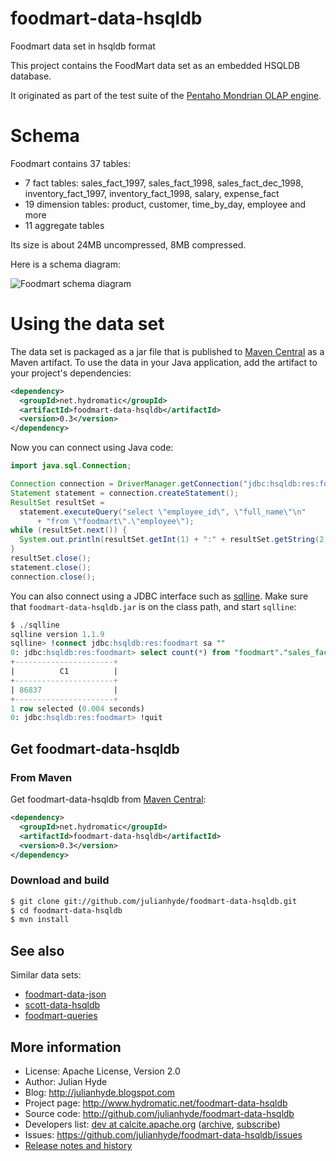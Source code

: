 # foodmart-data-hsqldb
Foodmart data set in hsqldb format

This project contains the FoodMart data set as an embedded
HSQLDB database.

It originated as part of the test suite of the
<a href="http://mondrian.pentaho.org">Pentaho Mondrian OLAP engine</a>.

# Schema

Foodmart contains 37 tables:
* 7 fact tables: sales_fact_1997, sales_fact_1998, sales_fact_dec_1998,
  inventory_fact_1997, inventory_fact_1998, salary, expense_fact
* 19 dimension tables: product, customer, time_by_day, employee and more
* 11 aggregate tables

Its size is about 24MB uncompressed, 8MB compressed.

Here is a schema diagram:

![Foodmart schema diagram](http://rz250.wwwdns.rz.uni-konstanz.de/teaching/ws0607/information-systems/materials/foodmart.jpg)

# Using the data set

The data set is packaged as a jar file that is published to
[Maven Central](https://search.maven.org/#search%7Cga%7C1%7Ca%3Afoodmart-data-hsqldb)
as a Maven artifact. To use the data in your Java application,
add the artifact to your project's dependencies:

```xml
<dependency>
  <groupId>net.hydromatic</groupId>
  <artifactId>foodmart-data-hsqldb</artifactId>
  <version>0.3</version>
</dependency>
```

Now you can connect using Java code:

```java
import java.sql.Connection;

Connection connection = DriverManager.getConnection("jdbc:hsqldb:res:foodmart");
Statement statement = connection.createStatement();
ResultSet resultSet =
  statement.executeQuery("select \"employee_id\", \"full_name\"\n"
      + "from \"foodmart\".\"employee\");
while (resultSet.next()) {
  System.out.println(resultSet.getInt(1) + ":" + resultSet.getString(2));
}
resultSet.close();
statement.close();
connection.close();
```

You can also connect using a JDBC interface such as [sqlline](https://github.com/julianhyde/sqlline).
Make sure that `foodmart-data-hsqldb.jar` is on the class path, and start `sqlline`:

```sql
$ ./sqlline
sqlline version 1.1.9
sqlline> !connect jdbc:hsqldb:res:foodmart sa ""
0: jdbc:hsqldb:res:foodmart> select count(*) from "foodmart"."sales_fact_1997";
+----------------------+
|          C1          |
+----------------------+
| 86837                |
+----------------------+
1 row selected (0.004 seconds)
0: jdbc:hsqldb:res:foodmart> !quit
```

## Get foodmart-data-hsqldb

### From Maven

Get foodmart-data-hsqldb from
<a href="https://search.maven.org/#search%7Cga%7C1%7Cg%3Anet.hydromatic%20a%3Afoodmart-data-hsqldb">Maven Central</a>:

```xml
<dependency>
  <groupId>net.hydromatic</groupId>
  <artifactId>foodmart-data-hsqldb</artifactId>
  <version>0.3</version>
</dependency>
```

### Download and build

```bash
$ git clone git://github.com/julianhyde/foodmart-data-hsqldb.git
$ cd foodmart-data-hsqldb
$ mvn install
```

## See also

Similar data sets:
* [foodmart-data-json](https://github.com/julianhyde/foodmart-data-json)
* [scott-data-hsqldb](https://github.com/julianhyde/scott-data-hsqldb)
* [foodmart-queries](https://github.com/julianhyde/foodmart-queries)

## More information

* License: Apache License, Version 2.0
* Author: Julian Hyde
* Blog: http://julianhyde.blogspot.com
* Project page: http://www.hydromatic.net/foodmart-data-hsqldb
* Source code: http://github.com/julianhyde/foodmart-data-hsqldb
* Developers list:
  <a href="mailto:dev@calcite.apache.org">dev at calcite.apache.org</a>
  (<a href="http://mail-archives.apache.org/mod_mbox/calcite-dev/">archive</a>,
  <a href="mailto:dev-subscribe@calcite.apache.org">subscribe</a>)
* Issues: https://github.com/julianhyde/foodmart-data-hsqldb/issues
* <a href="HISTORY.md">Release notes and history</a>
